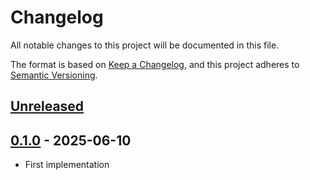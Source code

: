 # Changelog

All notable changes to this project will be documented in this file.

The format is based on [Keep a Changelog](https://keepachangelog.com/en/1.0.0/),
and this project adheres to [Semantic Versioning](https://semver.org/spec/v2.0.0.html).



## [Unreleased]

## [0.1.0] - 2025-06-10

- First implementation

[Unreleased]: https://github.com/giantswarm/linkmeup/compare/v0.1.0...HEAD
[0.1.0]: https://github.com/giantswarm/linkmeup/releases/tag/v0.1.0
